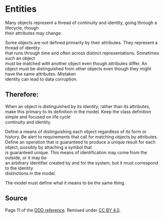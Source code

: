 # Entities

Many	objects	represent	a	thread	of	continuity	and	identity,	going	through	a	lifecycle,	though	
their	attributes	may	change.

Some	objects	are	not	defined	primarily	by	their	attributes.	They	represent	a	thread	of	identity	
that	runs	through	time	and	often	across	distinct	representations.	Sometimes	such	an	object	
must	 be	 matched	 with	 another	 object	 even	 though	 attributes	 differ.	 An	 object	 must	 be	
distinguished	from	other	objects	even	though	they	might	have	the	same	attributes.	Mistaken	
identity	can	lead	to	data	corruption.

## Therefore:

When	an	object	is	distinguished	by	its	identity,	rather	than	its	attributes,	make	this	primary	
to	 its	 definition	 in	 the	 model.	 Keep	 the	 class	 definition	 simple	 and	 focused	 on	 life	 cycle	
continuity	and	identity.

Define	a	means	of	distinguishing	each	object	 regardless	of	its	 form	or	history.	Be	alert	 to	
requirements	 that	 call	 for	 matching	 objects	 by	 attributes.	 Define	 an	 operation	 that	 is	
guaranteed	to	produce	a	unique	result	for	each	object,	possibly	by	attaching	a	symbol	that	
is	guaranteed	unique.	This	means	of	identification	may	come	from	the	outside,	or	it	may	be	
an	arbitrary	identifier	created	by	and	for	the	system,	but	it	must	correspond	to	the	identity	
distinctions	in	the	model.

The	model	must	define	what	it	means	to	be	the	same	thing.

## Source

Page 11 of the [DDD reference](http://domainlanguage.com/wp-content/uploads/2016/05/DDD_Reference_2015-03.pdf). Remixed under [CC BY 4.0](https://creativecommons.org/licenses/by/4.0/legalcode).
